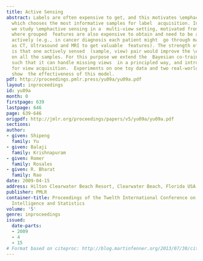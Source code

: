 ```yaml
---
title: Active Sensing
abstract: Labels are often expensive to get, and this motivates \emphactive learning
  which chooses the most informative samples for label  acquisition. In this paper
  we study \emphactive sensing in a  multi-view setting, motivated from many problems
  where grouped  features are also expensive to obtain and need to be acquired (or  \emphsensed)
  actively (e.g., in cancer diagnosis each patient might  go through many tests such
  as CT, Ultrasound and MRI to get valuable  features). The strength of this model
  is that one actively sensed  (sample, view) pair would improve the \emphjoint multi-view  classification
  on all the samples. For this purpose we extend the  Bayesian co-training framework
  such that it can handle missing views  in a principled way, and introduce two criteria
  for view acquisition.  Experiments on one toy data and two real-world medical problems
  show  the effectiveness of this model.
pdf: http://proceedings.pmlr.press/yu09a/yu09a.pdf
layout: inproceedings
id: yu09a
month: 0
firstpage: 639
lastpage: 646
page: 639-646
origpdf: http://jmlr.org/proceedings/papers/v5/yu09a/yu09a.pdf
sections: 
author:
- given: Shipeng
  family: Yu
- given: Balaji
  family: Krishnapuram
- given: Romer
  family: Rosales
- given: R. Bharat
  family: Rao
date: 2009-04-15
address: Hilton Clearwater Beach Resort, Clearwater Beach, Florida USA
publisher: PMLR
container-title: Proceedings of the Twelth International Conference on Artificial
  Intelligence and Statistics
volume: '5'
genre: inproceedings
issued:
  date-parts:
  - 2009
  - 4
  - 15
# Format based on citeproc: http://blog.martinfenner.org/2013/07/30/citeproc-yaml-for-bibliographies/
---
```

